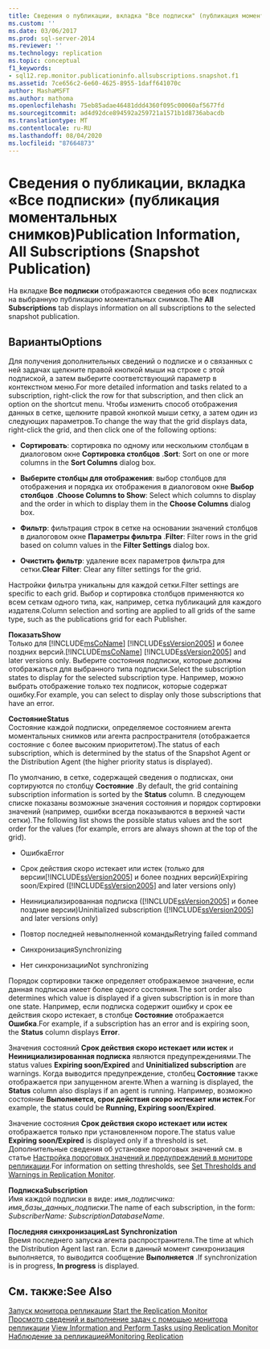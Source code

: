 ```yaml
---
title: Сведения о публикации, вкладка "Все подписки" (публикация моментального снимка) | Документация Майкрософт
ms.custom: ''
ms.date: 03/06/2017
ms.prod: sql-server-2014
ms.reviewer: ''
ms.technology: replication
ms.topic: conceptual
f1_keywords:
- sql12.rep.monitor.publicationinfo.allsubscriptions.snapshot.f1
ms.assetid: 7ce656c2-6e60-4625-8955-1daff641070c
author: MashaMSFT
ms.author: mathoma
ms.openlocfilehash: 75eb85adae46481ddd4360f095c00060af5677fd
ms.sourcegitcommit: ad4d92dce894592a259721a1571b1d8736abacdb
ms.translationtype: MT
ms.contentlocale: ru-RU
ms.lasthandoff: 08/04/2020
ms.locfileid: "87664873"
---
```

# <a name="publication-information-all-subscriptions-snapshot-publication"></a><span data-ttu-id="1ab43-102">Сведения о публикации, вкладка «Все подписки» (публикация моментальных снимков)</span><span class="sxs-lookup"><span data-stu-id="1ab43-102">Publication Information, All Subscriptions (Snapshot Publication)</span></span>
  <span data-ttu-id="1ab43-103">На вкладке **Все подписки** отображаются сведения обо всех подписках на выбранную публикацию моментальных снимков.</span><span class="sxs-lookup"><span data-stu-id="1ab43-103">The **All Subscriptions** tab displays information on all subscriptions to the selected snapshot publication.</span></span>  
  
## <a name="options"></a><span data-ttu-id="1ab43-104">Варианты</span><span class="sxs-lookup"><span data-stu-id="1ab43-104">Options</span></span>  
 <span data-ttu-id="1ab43-105">Для получения дополнительных сведений о подписке и о связанных с ней задачах щелкните правой кнопкой мыши на строке с этой подпиской, а затем выберите соответствующий параметр в контекстном меню.</span><span class="sxs-lookup"><span data-stu-id="1ab43-105">For more detailed information and tasks related to a subscription, right-click the row for that subscription, and then click an option on the shortcut menu.</span></span> <span data-ttu-id="1ab43-106">Чтобы изменить способ отображения данных в сетке, щелкните правой кнопкой мыши сетку, а затем один из следующих параметров.</span><span class="sxs-lookup"><span data-stu-id="1ab43-106">To change the way that the grid displays data, right-click the grid, and then click one of the following options:</span></span>  
  
-   <span data-ttu-id="1ab43-107">**Сортировать**: сортировка по одному или нескольким столбцам в диалоговом окне **Сортировка столбцов** .</span><span class="sxs-lookup"><span data-stu-id="1ab43-107">**Sort**: Sort on one or more columns in the **Sort Columns** dialog box.</span></span>  
  
-   <span data-ttu-id="1ab43-108">**Выберите столбцы для отображения**: выбор столбцов для отображения и порядка их отображения в диалоговом окне **Выбор столбцов** .</span><span class="sxs-lookup"><span data-stu-id="1ab43-108">**Choose Columns to Show**: Select which columns to display and the order in which to display them in the **Choose Columns** dialog box.</span></span>  
  
-   <span data-ttu-id="1ab43-109">**Фильтр**: фильтрация строк в сетке на основании значений столбцов в диалоговом окне **Параметры фильтра** .</span><span class="sxs-lookup"><span data-stu-id="1ab43-109">**Filter**: Filter rows in the grid based on column values in the **Filter Settings** dialog box.</span></span>  
  
-   <span data-ttu-id="1ab43-110">**Очистить фильтр**: удаление всех параметров фильтра для сетки.</span><span class="sxs-lookup"><span data-stu-id="1ab43-110">**Clear Filter**: Clear any filter settings for the grid.</span></span>  
  
 <span data-ttu-id="1ab43-111">Настройки фильтра уникальны для каждой сетки.</span><span class="sxs-lookup"><span data-stu-id="1ab43-111">Filter settings are specific to each grid.</span></span> <span data-ttu-id="1ab43-112">Выбор и сортировка столбцов применяются ко всем сеткам одного типа, как, например, сетка публикаций для каждого издателя.</span><span class="sxs-lookup"><span data-stu-id="1ab43-112">Column selection and sorting are applied to all grids of the same type, such as the publications grid for each Publisher.</span></span>  
  
 <span data-ttu-id="1ab43-113">**Показать**</span><span class="sxs-lookup"><span data-stu-id="1ab43-113">**Show**</span></span>  
 <span data-ttu-id="1ab43-114">Только для [!INCLUDE[msCoName](../../includes/msconame-md.md)] [!INCLUDE[ssVersion2005](../../includes/ssversion2005-md.md)] и более поздних версий.</span><span class="sxs-lookup"><span data-stu-id="1ab43-114">[!INCLUDE[msCoName](../../includes/msconame-md.md)] [!INCLUDE[ssVersion2005](../../includes/ssversion2005-md.md)] and later versions only.</span></span> <span data-ttu-id="1ab43-115">Выберите состояния подписки, которые должны отображаться для выбранного типа подписки.</span><span class="sxs-lookup"><span data-stu-id="1ab43-115">Select the subscription states to display for the selected subscription type.</span></span> <span data-ttu-id="1ab43-116">Например, можно выбрать отображение только тех подписок, которые содержат ошибку.</span><span class="sxs-lookup"><span data-stu-id="1ab43-116">For example, you can select to display only those subscriptions that have an error.</span></span>  
  
 <span data-ttu-id="1ab43-117">**Состояние**</span><span class="sxs-lookup"><span data-stu-id="1ab43-117">**Status**</span></span>  
 <span data-ttu-id="1ab43-118">Состояние каждой подписки, определяемое состоянием агента моментальных снимков или агента распространителя (отображается состояние с более высоким приоритетом).</span><span class="sxs-lookup"><span data-stu-id="1ab43-118">The status of each subscription, which is determined by the status of the Snapshot Agent or the Distribution Agent (the higher priority status is displayed).</span></span>  
  
 <span data-ttu-id="1ab43-119">По умолчанию, в сетке, содержащей сведения о подписках, они сортируются по столбцу **Состояние** .</span><span class="sxs-lookup"><span data-stu-id="1ab43-119">By default, the grid containing subscription information is sorted by the **Status** column.</span></span> <span data-ttu-id="1ab43-120">В следующем списке показаны возможные значения состояния и порядок сортировки значений (например, ошибки всегда показываются в верхней части сетки).</span><span class="sxs-lookup"><span data-stu-id="1ab43-120">The following list shows the possible status values and the sort order for the values (for example, errors are always shown at the top of the grid).</span></span>  
  
-   <span data-ttu-id="1ab43-121">Ошибка</span><span class="sxs-lookup"><span data-stu-id="1ab43-121">Error</span></span>  
  
-   <span data-ttu-id="1ab43-122">Срок действия скоро истекает или истек (только для версии[!INCLUDE[ssVersion2005](../../includes/ssversion2005-md.md)] и более поздних версий)</span><span class="sxs-lookup"><span data-stu-id="1ab43-122">Expiring soon/Expired ([!INCLUDE[ssVersion2005](../../includes/ssversion2005-md.md)] and later versions only)</span></span>  
  
-   <span data-ttu-id="1ab43-123">Неинициализированная подписка ([!INCLUDE[ssVersion2005](../../includes/ssversion2005-md.md)] и более поздние версии)</span><span class="sxs-lookup"><span data-stu-id="1ab43-123">Uninitialized subscription ([!INCLUDE[ssVersion2005](../../includes/ssversion2005-md.md)] and later versions only)</span></span>  
  
-   <span data-ttu-id="1ab43-124">Повтор последней невыполненной команды</span><span class="sxs-lookup"><span data-stu-id="1ab43-124">Retrying failed command</span></span>  
  
-   <span data-ttu-id="1ab43-125">Синхронизация</span><span class="sxs-lookup"><span data-stu-id="1ab43-125">Synchronizing</span></span>  
  
-   <span data-ttu-id="1ab43-126">Нет синхронизации</span><span class="sxs-lookup"><span data-stu-id="1ab43-126">Not synchronizing</span></span>  
  
 <span data-ttu-id="1ab43-127">Порядок сортировки также определяет отображаемое значение, если данная подписка имеет более одного состояния.</span><span class="sxs-lookup"><span data-stu-id="1ab43-127">The sort order also determines which value is displayed if a given subscription is in more than one state.</span></span> <span data-ttu-id="1ab43-128">Например, если подписка содержит ошибку и срок ее действия скоро истекает, в столбце **Состояние** отображается **Ошибка**.</span><span class="sxs-lookup"><span data-stu-id="1ab43-128">For example, if a subscription has an error and is expiring soon, the **Status** column displays **Error**.</span></span>  
  
 <span data-ttu-id="1ab43-129">Значения состояний **Срок действия скоро истекает или истек** и **Неинициализированная подписка** являются предупреждениями.</span><span class="sxs-lookup"><span data-stu-id="1ab43-129">The status values **Expiring soon/Expired** and **Uninitialized subscription** are warnings.</span></span> <span data-ttu-id="1ab43-130">Когда выводится предупреждение, столбец **Состояние** также отображается при запущенном агенте.</span><span class="sxs-lookup"><span data-stu-id="1ab43-130">When a warning is displayed, the **Status** column also displays if an agent is running.</span></span> <span data-ttu-id="1ab43-131">Например, возможно состояние **Выполняется, срок действия скоро истекает или истек**.</span><span class="sxs-lookup"><span data-stu-id="1ab43-131">For example, the status could be **Running, Expiring soon/Expired**.</span></span>  
  
 <span data-ttu-id="1ab43-132">Значение состояния **Срок действия скоро истекает или истек** отображается только при установленном пороге.</span><span class="sxs-lookup"><span data-stu-id="1ab43-132">The status value **Expiring soon/Expired** is displayed only if a threshold is set.</span></span> <span data-ttu-id="1ab43-133">Дополнительные сведения об установке пороговых значений см. в статье [Настройка пороговых значений и предупреждений в мониторе репликации](monitor/set-thresholds-and-warnings-in-replication-monitor.md).</span><span class="sxs-lookup"><span data-stu-id="1ab43-133">For information on setting thresholds, see [Set Thresholds and Warnings in Replication Monitor](monitor/set-thresholds-and-warnings-in-replication-monitor.md).</span></span>  
  
 <span data-ttu-id="1ab43-134">**Подписка**</span><span class="sxs-lookup"><span data-stu-id="1ab43-134">**Subscription**</span></span>  
 <span data-ttu-id="1ab43-135">Имя каждой подписки в виде: *имя_подписчика: имя_базы_данных_подписки*.</span><span class="sxs-lookup"><span data-stu-id="1ab43-135">The name of each subscription, in the form: *SubscriberName: SubscriptionDatabaseName*.</span></span>  
  
 <span data-ttu-id="1ab43-136">**Последняя синхронизация**</span><span class="sxs-lookup"><span data-stu-id="1ab43-136">**Last Synchronization**</span></span>  
 <span data-ttu-id="1ab43-137">Время последнего запуска агента распространителя.</span><span class="sxs-lookup"><span data-stu-id="1ab43-137">The time at which the Distribution Agent last ran.</span></span> <span data-ttu-id="1ab43-138">Если в данный момент синхронизация выполняется, то выводится сообщение **Выполняется** .</span><span class="sxs-lookup"><span data-stu-id="1ab43-138">If synchronization is in progress, **In progress** is displayed.</span></span>  
  
## <a name="see-also"></a><span data-ttu-id="1ab43-139">См. также:</span><span class="sxs-lookup"><span data-stu-id="1ab43-139">See Also</span></span>  
 <span data-ttu-id="1ab43-140">[Запуск монитора репликации](monitor/start-the-replication-monitor.md) </span><span class="sxs-lookup"><span data-stu-id="1ab43-140">[Start the Replication Monitor](monitor/start-the-replication-monitor.md) </span></span>  
 <span data-ttu-id="1ab43-141">[Просмотр сведений и выполнение задач с помощью монитора репликации](monitor/view-information-and-perform-tasks-replication-monitor.md) </span><span class="sxs-lookup"><span data-stu-id="1ab43-141">[View Information and Perform Tasks using Replication Monitor](monitor/view-information-and-perform-tasks-replication-monitor.md) </span></span>  
 [<span data-ttu-id="1ab43-142">Наблюдение за репликацией</span><span class="sxs-lookup"><span data-stu-id="1ab43-142">Monitoring Replication</span></span>](monitoring-replication.md)  
  
  
